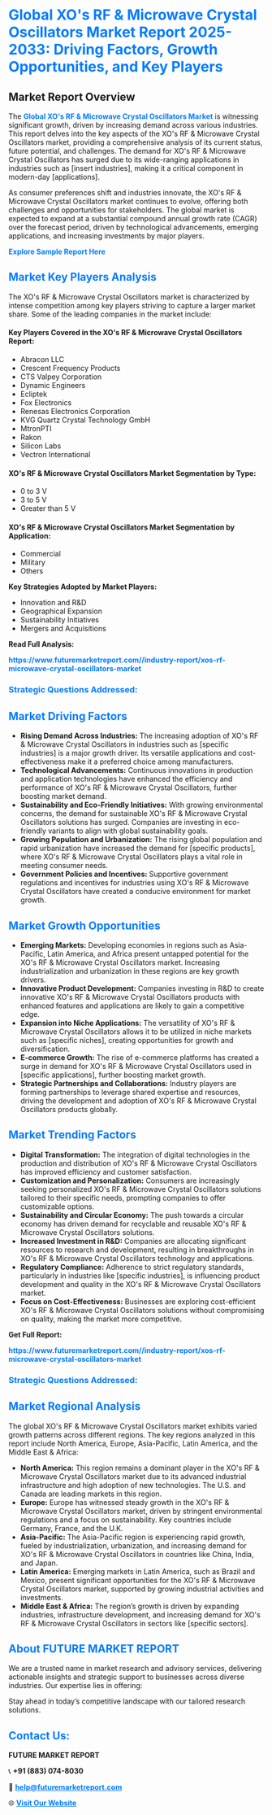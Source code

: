 <h1 style="color: #007BFF;">Global XO's RF & Microwave Crystal Oscillators Market Report 2025-2033: Driving Factors, Growth Opportunities, and Key Players</h1>

<section id="overview">
<h2>Market Report Overview</h2>
<p>The <a href="https://www.futuremarketreport.com//industry-report/xos-rf-microwave-crystal-oscillators-market" style="color: #007BFF; text-decoration: none;"><strong>Global XO's RF & Microwave Crystal Oscillators Market</strong></a> is witnessing significant growth, driven by increasing demand across various industries. This report delves into the key aspects of the XO's RF & Microwave Crystal Oscillators market, providing a comprehensive analysis of its current status, future potential, and challenges. The demand for XO's RF & Microwave Crystal Oscillators has surged due to its wide-ranging applications in industries such as [insert industries], making it a critical component in modern-day [applications].</p>
<p>As consumer preferences shift and industries innovate, the XO's RF & Microwave Crystal Oscillators market continues to evolve, offering both challenges and opportunities for stakeholders. The global market is expected to expand at a substantial compound annual growth rate (CAGR) over the forecast period, driven by technological advancements, emerging applications, and increasing investments by major players.</p>
</section>

<section id="overview">
<p><a href="https://www.futuremarketreport.com//request-sample/reportId=47291" style="color: #007BFF; text-decoration: none;"><strong>Explore Sample Report Here</strong></a></p>
</section>

<section id="key-players">
<h2 style="color: #007BFF;">Market Key Players Analysis</h2>
<p>The XO's RF & Microwave Crystal Oscillators market is characterized by intense competition among key players striving to capture a larger market share. Some of the leading companies in the market include:</p>
<h4>Key Players Covered in the XO's RF & Microwave Crystal Oscillators Report:</h4>
<ul><li>Abracon LLC</li><li>Crescent Frequency Products</li><li>CTS Valpey Corporation</li><li>Dynamic Engineers</li><li>Ecliptek</li><li>Fox Electronics</li><li>Renesas Electronics Corporation</li><li>KVG Quartz Crystal Technology GmbH</li><li>MtronPTI</li><li>Rakon</li><li>Silicon Labs</li><li>Vectron International</li></ul>
<h4>XO's RF & Microwave Crystal Oscillators Market Segmentation by Type:</h4>
<ul><li>0 to 3 V</li><li>3 to 5 V</li><li>Greater than 5 V</li></ul>

<h4>XO's RF & Microwave Crystal Oscillators Market Segmentation by Application:</h4>
<ul><li>Commercial</li><li>Military</li><li>Others</li></ul>
<p><strong>Key Strategies Adopted by Market Players:</strong></p>
<ul>
<li>Innovation and R&D</li>
<li>Geographical Expansion</li>
<li>Sustainability Initiatives</li>
<li>Mergers and Acquisitions</li>
</ul>
</section>

<section>
<p><strong>Read Full Analysis: </strong></p><a href="https://www.futuremarketreport.com//industry-report/xos-rf-microwave-crystal-oscillators-market" style="color: #007BFF; text-decoration: none;"><strong>https://www.futuremarketreport.com//industry-report/xos-rf-microwave-crystal-oscillators-market</strong></a>
<h3 style="color: #007BFF;">Strategic Questions Addressed:</h3>
</section>

<section id="driving-factors">
<h2 style="color: #007BFF;">Market Driving Factors</h2>
<ul>
<li><strong>Rising Demand Across Industries:</strong> The increasing adoption of XO's RF & Microwave Crystal Oscillators in industries such as [specific industries] is a major growth driver. Its versatile applications and cost-effectiveness make it a preferred choice among manufacturers.</li>
<li><strong>Technological Advancements:</strong> Continuous innovations in production and application technologies have enhanced the efficiency and performance of XO's RF & Microwave Crystal Oscillators, further boosting market demand.</li>
<li><strong>Sustainability and Eco-Friendly Initiatives:</strong> With growing environmental concerns, the demand for sustainable XO's RF & Microwave Crystal Oscillators solutions has surged. Companies are investing in eco-friendly variants to align with global sustainability goals.</li>
<li><strong>Growing Population and Urbanization:</strong> The rising global population and rapid urbanization have increased the demand for [specific products], where XO's RF & Microwave Crystal Oscillators plays a vital role in meeting consumer needs.</li>
<li><strong>Government Policies and Incentives:</strong> Supportive government regulations and incentives for industries using XO's RF & Microwave Crystal Oscillators have created a conducive environment for market growth.</li>
</ul>
</section>

<section id="growth-opportunities">
<h2 style="color: #007BFF;">Market Growth Opportunities</h2>
<ul>
<li><strong>Emerging Markets:</strong> Developing economies in regions such as Asia-Pacific, Latin America, and Africa present untapped potential for the XO's RF & Microwave Crystal Oscillators market. Increasing industrialization and urbanization in these regions are key growth drivers.</li>
<li><strong>Innovative Product Development:</strong> Companies investing in R&D to create innovative XO's RF & Microwave Crystal Oscillators products with enhanced features and applications are likely to gain a competitive edge.</li>
<li><strong>Expansion into Niche Applications:</strong> The versatility of XO's RF & Microwave Crystal Oscillators allows it to be utilized in niche markets such as [specific niches], creating opportunities for growth and diversification.</li>
<li><strong>E-commerce Growth:</strong> The rise of e-commerce platforms has created a surge in demand for XO's RF & Microwave Crystal Oscillators used in [specific applications], further boosting market growth.</li>
<li><strong>Strategic Partnerships and Collaborations:</strong> Industry players are forming partnerships to leverage shared expertise and resources, driving the development and adoption of XO's RF & Microwave Crystal Oscillators products globally.</li>
</ul>
</section>

<section id="trending-factors">
<h2 style="color: #007BFF;">Market Trending Factors</h2>
<ul>
<li><strong>Digital Transformation:</strong> The integration of digital technologies in the production and distribution of XO's RF & Microwave Crystal Oscillators has improved efficiency and customer satisfaction.</li>
<li><strong>Customization and Personalization:</strong> Consumers are increasingly seeking personalized XO's RF & Microwave Crystal Oscillators solutions tailored to their specific needs, prompting companies to offer customizable options.</li>
<li><strong>Sustainability and Circular Economy:</strong> The push towards a circular economy has driven demand for recyclable and reusable XO's RF & Microwave Crystal Oscillators solutions.</li>
<li><strong>Increased Investment in R&D:</strong> Companies are allocating significant resources to research and development, resulting in breakthroughs in XO's RF & Microwave Crystal Oscillators technology and applications.</li>
<li><strong>Regulatory Compliance:</strong> Adherence to strict regulatory standards, particularly in industries like [specific industries], is influencing product development and quality in the XO's RF & Microwave Crystal Oscillators market.</li>
<li><strong>Focus on Cost-Effectiveness:</strong> Businesses are exploring cost-efficient XO's RF & Microwave Crystal Oscillators solutions without compromising on quality, making the market more competitive.</li>
</ul>
</section>

<section>
<p><strong>Get Full Report: </strong></p><a href="https://www.futuremarketreport.com//industry-report/xos-rf-microwave-crystal-oscillators-market" style="color: #007BFF; text-decoration: none;"><strong>https://www.futuremarketreport.com//industry-report/xos-rf-microwave-crystal-oscillators-market</strong></a>
<h3 style="color: #007BFF;">Strategic Questions Addressed:</h3>
</section>


<section id="regional-analysis">
<h2 style="color: #007BFF;">Market Regional Analysis</h2>
<p>The global XO's RF & Microwave Crystal Oscillators market exhibits varied growth patterns across different regions. The key regions analyzed in this report include North America, Europe, Asia-Pacific, Latin America, and the Middle East & Africa:</p>
<ul>
<li><strong>North America:</strong> This region remains a dominant player in the XO's RF & Microwave Crystal Oscillators market due to its advanced industrial infrastructure and high adoption of new technologies. The U.S. and Canada are leading markets in this region.</li>
<li><strong>Europe:</strong> Europe has witnessed steady growth in the XO's RF & Microwave Crystal Oscillators market, driven by stringent environmental regulations and a focus on sustainability. Key countries include Germany, France, and the U.K.</li>
<li><strong>Asia-Pacific:</strong> The Asia-Pacific region is experiencing rapid growth, fueled by industrialization, urbanization, and increasing demand for XO's RF & Microwave Crystal Oscillators in countries like China, India, and Japan.</li>
<li><strong>Latin America:</strong> Emerging markets in Latin America, such as Brazil and Mexico, present significant opportunities for the XO's RF & Microwave Crystal Oscillators market, supported by growing industrial activities and investments.</li>
<li><strong>Middle East & Africa:</strong> The region’s growth is driven by expanding industries, infrastructure development, and increasing demand for XO's RF & Microwave Crystal Oscillators in sectors like [specific sectors].</li>
</ul>
</section>

<footer>
<h2 style="color: #007BFF;">About FUTURE MARKET REPORT</h2>
<p>We are a trusted name in market research and advisory services, delivering actionable insights and strategic support to businesses across diverse industries. Our expertise lies in offering:</p>

<p>Stay ahead in today’s competitive landscape with our tailored research solutions.</p>

<h2 style="color: #007BFF;">Contact Us:</h2>
<p><strong>FUTURE MARKET REPORT</strong></p>
<p>📞 <strong>+91 (883) 074-8030</strong></p>
<p>📧 <strong><a href="mailto:help@futuremarketreport.com" style="color: #007BFF;">help@futuremarketreport.com</a></strong></p>
<p>🌐 <strong><a href="https://www.futuremarketreport.com/" style="color: #007BFF;">Visit Our Website</a></strong></p>
</footer>